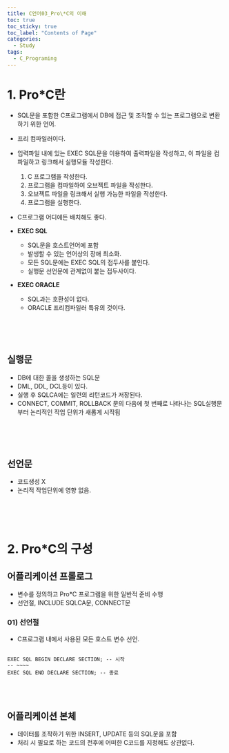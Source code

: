 ```yaml
---
title: C언어03_Pro\*C의 이해
toc: true
toc_sticky: true
toc_label: "Contents of Page"
categories:
  - Study
tags:
  - C_Programing
---
```


# 1. Pro\*C란
* SQL문을 포함한 C프로그램에서 DB에 접근 및 조작할 수 있는 프로그램으로 변환하기 위한 언어.
* 프리 컴파일러이다.
* 입력파일 내에 있는 EXEC SQL문을 이용하여 출력파일을 작성하고, 이 파일을 컴파일하고 링크해서 실행모듈 작성한다.
  1. C 프로그램을 작성한다.
  2. 프로그램을 컴파일하여 오브젝트 파일을 작성한다.
  3. 오브젝트 파일을 링크해서 실행 가능한 파일을 작성한다.
  4. 프로그램을 실행한다.

* C프로그램 어디에든 배치해도 좋다.

* **EXEC SQL**
  - SQL문을 호스트언어에 포함
  - 발생할 수 있는 언어상의 장애 최소화.
  - 모든 SQL문에는 EXEC SQL의 접두사를 붙인다. 
  - 실행문 선언문에 관계없이 붙는 접두사이다.

* **EXEC ORACLE**
  - SQL과는 호환성이 없다.
  - ORACLE 프리컴파일러 특유의 것이다.

<br><br><br>

## 실행문
* DB에 대한 콜을 생성하는 SQL문
* DML, DDL, DCL등이 있다.
* 실행 후 SQLCA에는 일련의 리턴코드가 저장된다.
* CONNECT, COMMIT, ROLLBACK 문의 다음에 첫 번째로 나타나는 SQL실행문 부터 논리적인 작업 단위가 새롭게 시작됨


<br><br><br>

## 선언문
* 코드생성 X
* 논리적 작업단위에 영향 없음.

<br><br><br>

# 2. Pro\*C의 구성
## 어플리케이션 프롤로그
* 변수를 정의하고 Pro\*C 프로그램을 위한 일반적 준비 수행
* 선언절, INCLUDE SQLCA문, CONNECT문

### 01) 선언절
* C프로그램 내에서 사용된 모든 호스트 변수 선언.

```

EXEC SQL BEGIN DECLARE SECTION; -- 시작
-- ~~~~
EXEC SQL END DECLARE SECTION; -- 종료

```


<br><br>

## 어플리케이션 본체
* 데이터를 조작하기 위한 INSERT, UPDATE 등의 SQL문을 포함
* 처리 시 필요로 하는 코드의 전후에 어떠한 C코드를 지정해도 상관없다.
